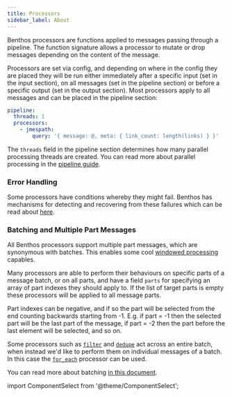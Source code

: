 ```yaml
---
title: Processors
sidebar_label: About
---
```


Benthos processors are functions applied to messages passing through a pipeline. The function signature allows a processor to mutate or drop messages depending on the content of the message.

Processors are set via config, and depending on where in the config they are placed they will be run either immediately after a specific input (set in the input section), on all messages (set in the pipeline section) or before a specific output (set in the output section). Most processors apply to all messages and can be placed in the pipeline section:

```yaml
pipeline:
  threads: 1
  processors:
    - jmespath:
        query: '{ message: @, meta: { link_count: length(links) } }'
```

The `threads` field in the pipeline section determines how many parallel processing threads are created. You can read more about parallel processing in the [pipeline guide][pipelines].

### Error Handling

Some processors have conditions whereby they might fail. Benthos has mechanisms for detecting and recovering from these failures which can be read about [here][error_handling].

### Batching and Multiple Part Messages

All Benthos processors support multiple part messages, which are synonymous with batches. This enables some cool [windowed processing][windowed_processing] capables.

Many processors are able to perform their behaviours on specific parts of a message batch, or on all parts, and have a field `parts` for specifying an array of part indexes they should apply to. If the list of target parts is empty these processors will be applied to all message parts.

Part indexes can be negative, and if so the part will be selected from the end counting backwards starting from -1. E.g. if part = -1 then the selected part will be the last part of the message, if part = -2 then the part before the last element will be selected, and so on.

Some processors such as [`filter`][processor.filter] and [`dedupe`][processor.dedupe] act across an entire batch, when instead we'd like to perform them on individual messages of a batch. In this case the [`for_each`][processor.for_each] processor can be used.

You can read more about batching [in this document][batching].

import ComponentSelect from '@theme/ComponentSelect';

<ComponentSelect type="processors"></ComponentSelect>

[error_handling]: /docs/configuration/error_handling
[batching]: /docs/configuration/batching
[windowed_processing]: /docs/configuration/windowed_processing
[pipelines]: /docs/configuration/processing_pipelines
[processor.split]: /docs/components/processors/split
[processor.filter]: /docs/components/processors/filter
[processor.dedupe]: /docs/components/processors/dedupe
[processor.for_each]: /docs/components/processors/for_each
